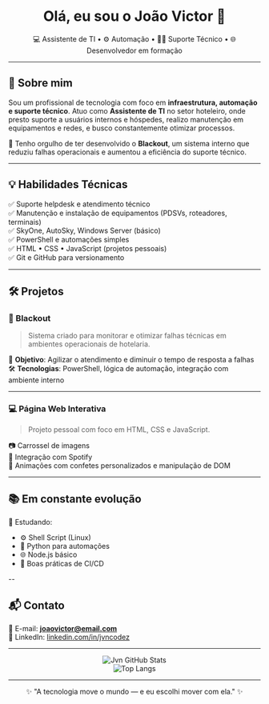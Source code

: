 <h1 align="center">Olá, eu sou o João Victor 👋</h1>

<p align="center">
  💻 Assistente de TI • ⚙️ Automação • 👨‍🔧 Suporte Técnico • 🌐 Desenvolvedor em formação
</p>

---

## 🧠 Sobre mim

Sou um profissional de tecnologia com foco em **infraestrutura, automação e suporte técnico**. Atuo como **Assistente de TI** no setor hoteleiro, onde presto suporte a usuários internos e hóspedes, realizo manutenção em equipamentos e redes, e busco constantemente otimizar processos.

🚀 Tenho orgulho de ter desenvolvido o **Blackout**, um sistema interno que reduziu falhas operacionais e aumentou a eficiência do suporte técnico.

---

## 💡 Habilidades Técnicas

✅ Suporte helpdesk e atendimento técnico  
✅ Manutenção e instalação de equipamentos (PDSVs, roteadores, terminais)  
✅ SkyOne, AutoSky, Windows Server (básico)  
✅ PowerShell e automações simples  
✅ HTML • CSS • JavaScript (projetos pessoais)  
✅ Git e GitHub para versionamento

---

## 🛠️ Projetos

### 🔧 Blackout
> Sistema criado para monitorar e otimizar falhas técnicas em ambientes operacionais de hotelaria.

📌 **Objetivo**: Agilizar o atendimento e diminuir o tempo de resposta a falhas  
🛠️ **Tecnologias**: PowerShell, lógica de automação, integração com ambiente interno

---

### 💻 Página Web Interativa
> Projeto pessoal com foco em HTML, CSS e JavaScript.

📷 Carrossel de imagens  
🎵 Integração com Spotify  
🎨 Animações com confetes personalizados e manipulação de DOM

---

## 📚 Em constante evolução

📌 Estudando:
- ⚙️ Shell Script (Linux)
- 🐍 Python para automações
- 🌐 Node.js básico
- 🧪 Boas práticas de CI/CD

--

## 📬 Contato

📧 E-mail: **joaovictor@email.com**  
🔗 LinkedIn: [linkedin.com/in/jvncodez](https://www.linkedin.com/in/jo%C3%A3o-silva-2536922aa/)

---

<p align="center">
  <img src="https://github-readme-stats.vercel.app/api?username=jvncodezO&show_icons=true&theme=radical" alt="Jvn GitHub Stats" />
  <br/>
  <img src="https://github-readme-stats.vercel.app/api/top-langs/?username=&layoujvncodezt=compact&theme=radical" alt="Top Langs" />
</p>

---

<p align="center">
  ✨ "A tecnologia move o mundo — e eu escolhi mover com ela." ✨
</p>

